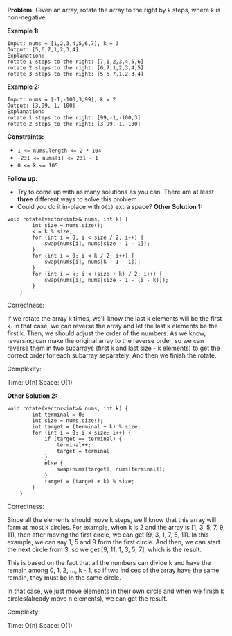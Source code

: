 **Problem:**
Given an array, rotate the array to the right by `k` steps, where `k` is non-negative.

 

**Example 1:**

```
Input: nums = [1,2,3,4,5,6,7], k = 3
Output: [5,6,7,1,2,3,4]
Explanation:
rotate 1 steps to the right: [7,1,2,3,4,5,6]
rotate 2 steps to the right: [6,7,1,2,3,4,5]
rotate 3 steps to the right: [5,6,7,1,2,3,4]
```

**Example 2:**

```
Input: nums = [-1,-100,3,99], k = 2
Output: [3,99,-1,-100]
Explanation: 
rotate 1 steps to the right: [99,-1,-100,3]
rotate 2 steps to the right: [3,99,-1,-100]
```

 

**Constraints:**

- `1 <= nums.length <= 2 * 104`
- `-231 <= nums[i] <= 231 - 1`
- `0 <= k <= 105`

 

**Follow up:**

- Try to come up with as many solutions as you can. There are at least **three** different ways to solve this problem.
- Could you do it in-place with `O(1)` extra space?
**Other Solution 1:**
```
void rotate(vector<int>& nums, int k) {
        int size = nums.size();
        k = k % size;
        for (int i = 0; i < size / 2; i++) {
            swap(nums[i], nums[size - 1 - i]);
        }
        for (int i = 0; i < k / 2; i++) {
            swap(nums[i], nums[k - 1 - i]);
        }
        for (int i = k; i < (size + k) / 2; i++) {
            swap(nums[i], nums[size - 1 - (i - k)]);
        }
    }
```
Correctness:

If we rotate the array k times, we'll know the last k elements will be the first k. In that case, we can reverse the array and let the last k elements be the first k. Then, we should adjust the order of the numbers. As we know, reversing can make the original array to the reverse order, so we can reverse them in two subarrays (first k and last size - k elements) to get the correct order for each subarray separately. And then we finish the rotate.

Complexity:

Time: O(n)
Space: O(1)

**Other Solution 2:**
```
void rotate(vector<int>& nums, int k) {
        int terminal = 0;
        int size = nums.size();
        int target = (terminal + k) % size;
        for (int i = 0; i < size; i++) {
            if (target == terminal) {
                terminal++;
                target = terminal;
            }
            else {
                swap(nums[target], nums[terminal]);
            }
            target = (target + k) % size;
        }
    }
```
Correctness:

Since all the elements should move k steps, we'll know that this array will form at most k circles. For example, when k is 2 and the array is [1, 3, 5, 7, 9, 11], then after moving the first circle, we can get [9, 3, 1, 7, 5, 11]. In this example, we can say 1, 5 and 9 form the first circle. And then, we can start the next circle from 3, so we get [9, 11, 1, 3, 5, 7], which is the result.

This is based on the fact that all the numbers can divide k and have the remain among 0, 1, 2, ..., k - 1, so if two indices of the array have the same remain, they must be in the same circle.

In that case, we just move elements in their own circle and when we finish k circles(already move n elements), we can get the result.

Complexty:

Time: O(n)
Space: O(1)